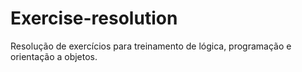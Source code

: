 # Exercise-resolution
Resolução de exercícios para treinamento de lógica, programação e orientação a objetos.
 

